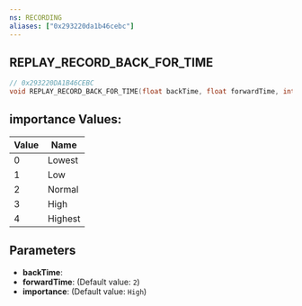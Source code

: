 ```yaml
---
ns: RECORDING
aliases: ["0x293220da1b46cebc"]
---
```

## REPLAY_RECORD_BACK_FOR_TIME

```c
// 0x293220DA1B46CEBC
void REPLAY_RECORD_BACK_FOR_TIME(float backTime, float forwardTime, int importance);
```

## importance Values:
| Value | Name |
| --- | --- |
| 0 | Lowest |
| 1 | Low |
| 2 | Normal |
| 3 | High |
| 4 | Highest |


## Parameters
* **backTime**: 
* **forwardTime**: (Default value: `2`)
* **importance**: (Default value: `High`)
